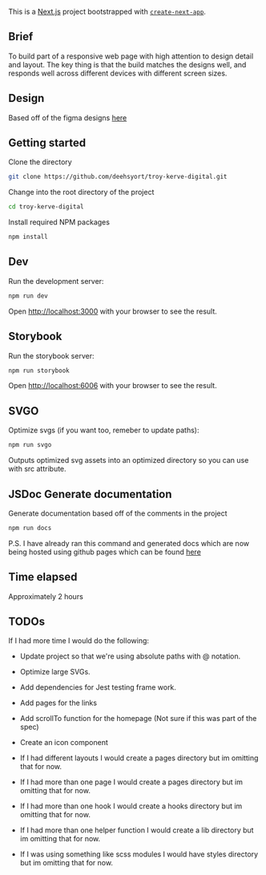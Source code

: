 This is a [Next.js](https://nextjs.org/) project bootstrapped with [`create-next-app`](https://github.com/vercel/next.js/tree/canary/packages/create-next-app).

## Brief
To build part of a responsive web page with high attention to design detail and layout. The key thing is that the build matches the designs well, and responds well across different devices with different screen sizes.

## Design
Based off of the figma designs [here](https://www.figma.com/file/mzzbPD8qZXFghOYqIDiUDW/Kerve-Test---Troy?type=design&node-id=3338-7677&t=bx2yPIwkr5OERuF1-0)

## Getting started
Clone the directory

```bash
git clone https://github.com/deehsyort/troy-kerve-digital.git
```

Change into the root directory of the project

```bash
cd troy-kerve-digital
```

Install required NPM packages

```bash
npm install
```

## Dev
Run the development server:
```bash
npm run dev
```
Open [http://localhost:3000](http://localhost:3000) with your browser to see the result.

## Storybook
Run the storybook server:

```bash
npm run storybook
```
Open [http://localhost:6006](http://localhost:6006) with your browser to see the result.

## SVGO
Optimize svgs (if you want too, remeber to update paths):

```bash
npm run svgo
```
Outputs optimized svg assets into an optimized directory so you can use with src attribute.

## JSDoc Generate documentation
Generate documentation based off of the comments in the project
```bash
npm run docs
```
P.S. I have already ran this command and generated docs which are now being hosted using github pages which can be found [here](https://deehsyort.github.io/troy-kerve-digital/)


## Time elapsed
Approximately 2 hours

## TODOs
If I had more time I would do the following:

- Update project so that we're using absolute paths with @ notation.
- Optimize large SVGs.
- Add dependencies for Jest testing frame work.
- Add pages for the links
- Add scrollTo function for the homepage (Not sure if this was part of the spec)
- Create an icon component

- If I had different layouts I would create a pages directory but im omitting that for now.
- If I had more than one page I would create a pages directory but im omitting that for now.
- If I had more than one hook I would create a hooks directory but im omitting that for now.
- If I had more than one helper function I would create a lib directory but im omitting that for now.
- If I was using something like scss modules I would have styles directory but im omitting that for now.